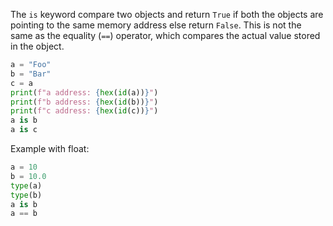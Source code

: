 The `is` keyword compare two objects and return `True` if both the objects are pointing to the same memory address else return `False`. This is not the same as the equality (`==`) operator, which compares the actual value stored in the object.

```python
a = "Foo"
b = "Bar"
c = a
print(f"a address: {hex(id(a))}")
print(f"b address: {hex(id(b))}")
print(f"c address: {hex(id(c))}")
a is b
a is c
```

Example with float:
```python
a = 10
b = 10.0
type(a)
type(b)
a is b
a == b
```